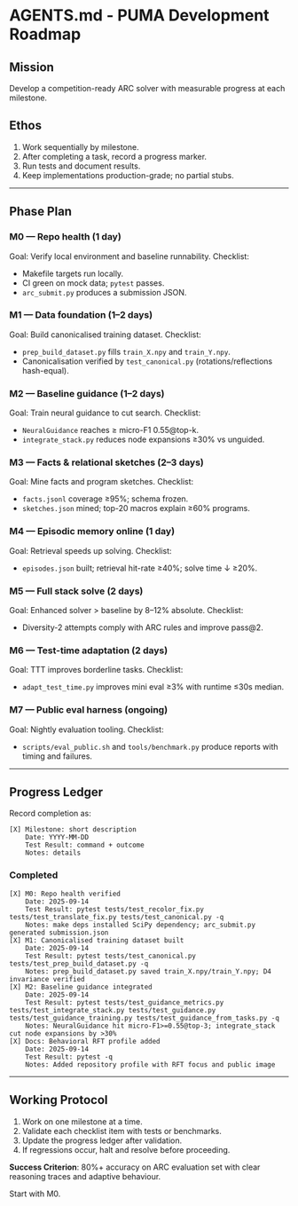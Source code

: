 # AGENTS.md - PUMA Development Roadmap

## Mission
Develop a competition-ready ARC solver with measurable progress at each milestone.

## Ethos
1. Work sequentially by milestone.
2. After completing a task, record a progress marker.
3. Run tests and document results.
4. Keep implementations production-grade; no partial stubs.

---

## Phase Plan

### M0 — Repo health (1 day)
Goal: Verify local environment and baseline runnability.
Checklist:
- Makefile targets run locally.
- CI green on mock data; `pytest` passes.
- `arc_submit.py` produces a submission JSON.

### M1 — Data foundation (1–2 days)
Goal: Build canonicalised training dataset.
Checklist:
- `prep_build_dataset.py` fills `train_X.npy` and `train_Y.npy`.
- Canonicalisation verified by `test_canonical.py` (rotations/reflections hash-equal).

### M2 — Baseline guidance (1–2 days)
Goal: Train neural guidance to cut search.
Checklist:
- `NeuralGuidance` reaches ≥ micro-F1 0.55@top-k.
- `integrate_stack.py` reduces node expansions ≥30% vs unguided.

### M3 — Facts & relational sketches (2–3 days)
Goal: Mine facts and program sketches.
Checklist:
- `facts.jsonl` coverage ≥95%; schema frozen.
- `sketches.json` mined; top-20 macros explain ≥60% programs.

### M4 — Episodic memory online (1 day)
Goal: Retrieval speeds up solving.
Checklist:
- `episodes.json` built; retrieval hit-rate ≥40%; solve time ↓ ≥20%.

### M5 — Full stack solve (2 days)
Goal: Enhanced solver > baseline by 8–12% absolute.
Checklist:
- Diversity-2 attempts comply with ARC rules and improve pass@2.

### M6 — Test-time adaptation (2 days)
Goal: TTT improves borderline tasks.
Checklist:
- `adapt_test_time.py` improves mini eval ≥3% with runtime ≤30s median.

### M7 — Public eval harness (ongoing)
Goal: Nightly evaluation tooling.
Checklist:
- `scripts/eval_public.sh` and `tools/benchmark.py` produce reports with timing and failures.

---

## Progress Ledger
Record completion as:

```
[X] Milestone: short description
    Date: YYYY-MM-DD
    Test Result: command + outcome
    Notes: details
```

### Completed
```
[X] M0: Repo health verified
    Date: 2025-09-14
    Test Result: pytest tests/test_recolor_fix.py tests/test_translate_fix.py tests/test_canonical.py -q
    Notes: make deps installed SciPy dependency; arc_submit.py generated submission.json
[X] M1: Canonicalised training dataset built
    Date: 2025-09-14
    Test Result: pytest tests/test_canonical.py tests/test_prep_build_dataset.py -q
    Notes: prep_build_dataset.py saved train_X.npy/train_Y.npy; D4 invariance verified
[X] M2: Baseline guidance integrated
    Date: 2025-09-14
    Test Result: pytest tests/test_guidance_metrics.py tests/test_integrate_stack.py tests/test_guidance.py tests/test_guidance_training.py tests/test_guidance_from_tasks.py -q
    Notes: NeuralGuidance hit micro-F1>=0.55@top-3; integrate_stack cut node expansions by >30%
[X] Docs: Behavioral RFT profile added
    Date: 2025-09-14
    Test Result: pytest -q
    Notes: Added repository profile with RFT focus and public image
```

---

## Working Protocol
1. Work on one milestone at a time.
2. Validate each checklist item with tests or benchmarks.
3. Update the progress ledger after validation.
4. If regressions occur, halt and resolve before proceeding.

**Success Criterion**: 80%+ accuracy on ARC evaluation set with clear reasoning traces and adaptive behaviour.

Start with M0.
